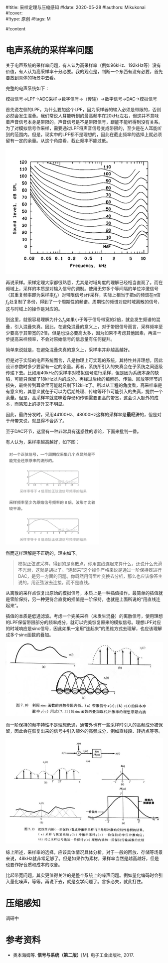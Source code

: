 #!title:    采样定理与压缩感知
#!date:     2020-05-28
#!authors:  Mikukonai
#!cover:    
#!type:     原创
#!tags:     M

#!content

# 电声系统的采样率问题

关于电声系统的采样率问题，有人认为高采样率（例如96kHz、192kHz等）没有价值，有人认为高采样率十分必要。我的观点是，判断一个东西有没有必要，首先要放到具体的场景中去看。

完整的电声系统如下：

模拟信号→LPF→ADC采样→数字信号→（传输）→数字信号→DAC→模拟信号

首先说左侧的LPF。为什么要加这个LPF，因为采样器的输入必须是带限的，否则必然会发生混叠。我们常说人耳能听到的最高频率在20kHz左右，但这并不意味着声音信号本身是带限的。声音信号是不是带限信号，跟能不能听得到没有关系。为了对模拟信号作采样，需要通过LPF将声音信号变成带限的，至少是在人耳能听到的范围内。但是，现实中的LPF都不是理想的，因此在截止频率的选择上就必须留有一定的余量。从这个角度看，截止频率不能过低。

![等响度曲线](./image/info-comm/audio-encoding/equal-loudness-curves.png)

再说采样。采样定理大家都很熟悉，尤其是时域角度的理解已经相当直观了。而在频域上，采样的本质是对输入信号的调制。使用无穷多个等间隔的单位冲激信号（其重复频率即为采样率$f_s$）对带限信号s作采样，实际上相当于把s的频谱在n倍$f_s$处复制了多份，得到了一个周期性的频谱。周期性的频谱对应时域离散的信号，这与时域上的操作是对应的。

到这里，就很容易理解为什么$f_s$如果小于等于信号带宽的2倍，就会发生频谱的混叠，引入混叠失真。因此，在避免混叠的意义上，对于带限信号而言，采样频率至少要高于其带宽的2倍，但是也没必要高太多，因为如果不考虑其他因素，再进一步提高采样频率，不会对原始信号的信息量有任何提升。

简单来说就是，在避免混叠失真的意义上，采样率并非越高越好。

但是对于实际的电声系统而言，凡是物理上可实现的系统，其特性并非理想，因此设计参数时多少要留有一定的余量。再者，系统所引入的失真会在子系统之间逐级传递下去。比如用40kHz的采样率对模拟信号进行采样，但是因为系统本身的缺陷，可能只保留了18kHz以内的成分。再经过后续的编解码、传输、回放等环节的损失，最终传到耳朵里可能就只剩下12kHz了。所以从工程的角度看，高采样率是有意义的，其意义就在于可以为后期处理、传输等环节可能引入的失真，提供一个余量。但是，高采样率就意味着存储和传输需要更高的带宽，这会引入额外的成本，而感知上的提升又不明显。

因此，最终分发时，采用44100Hz、48000Hz这样的采样率是**最经济**的，但是对于母带来说，就显得不合适了。

至于DAC环节，这里有一种非常具有迷惑性的谬论，下面来批判一番。

有人认为，采样率越高越好，如下图：

![ ](./image/info-comm/采样定理谬论.png)

然而这样理解是不正确的，理由如下。

> 模拟正弦波采样，得到的是离散点，你用直线连起来算什么，还说什么光滑不光滑，这就是胡扯了。“连起来”这个操作严格来说是通过一阶保持器进行DAC，是另一方面的问题。你既然用傅里叶变换去分析，那么也应该像答主说的，用正弦波去连接，而不是直线。

从离散的采样点恢复出原始的模拟信号，本质上是一种插值操作。最简单的插值就是零阶保持，另一种更符合直觉的插值是一阶保持，也就是上面所说的“用直线连起来”。

插值的本质是低通滤波。考虑一个完美采样（未发生混叠）的离散信号，使用理想的LPF保留带限部分的频率成分，就可以完美恢复原来的模拟信号。理想LPF对应的时域响应是sinc信号，因此如果一定用“连起来”的思维方式去理解，也应该理解成多个sinc函数的叠加。

![ ](./image/info-comm/理想内插.jpg)

而一阶保持的频率特性不是理想低通，通带外也有一些采样时引入的高频成分被保留，因此会在恢复出来的信号中引入额外的高频成分，例如直线段、转折点等等。

![ ](./image/info-comm/一阶保持.jpg)

综上所述，采样率的选择，应该具体情况具体分析。对于一般的回放、存储等场景来说，48kHz就非常足够了。但是如果作为素材，采样率当然是越高越好，但是也要作好音质和成本的取舍。

比起带宽问题，其实更值得关注的是整个系统上的噪声问题。例如量化编码时会引入量化噪声，等等。再说下去，就是玄学问题了。言多必失，就此打住。

# 压缩感知

调研中

# 参考资料

- 奥本海姆等. **信号与系统（第二版）**[M]. 电子工业出版社, 2017.
